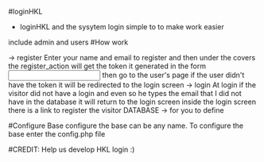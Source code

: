 #loginHKL
- loginHKL  and the sysytem login simple to to make work easier

include admin and users
#How work
 
 -> register
 Enter your name and email to register and then under the covers the register_action will get the token it generated in the form <input typer="hidden">
then go to the user's page if the user didn't have the token it will be redirected to the login screen
 -> login 
At login if the visitor did not have a login and even so he types the email that I did not have in the database it will return to the login screen inside the login screen there is a link to register the visitor
DATABASE
 -> for you to define
 
 #Configure Base 
 configure the base can be any name. To configure the base enter the config.php file
 
 #CREDIT: 
 Help us develop HKL login :)
